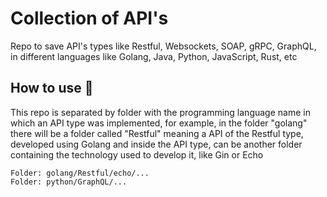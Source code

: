 # Collection of API's

Repo to save API's types like Restful, Websockets, SOAP, gRPC, GraphQL, in different languages like Golang, Java, Python, JavaScript, Rust, etc


## How to use :blue_book:
This repo is separated by folder with the programming language name in which an API type was implemented, for example, in the folder "golang" there will be a folder called "Restful" meaning a API of the Restful type, developed using Golang and inside the API type, can be another folder containing the technology used to develop it, like Gin or Echo

```
Folder: golang/Restful/echo/...
Folder: python/GraphQL/...
```

